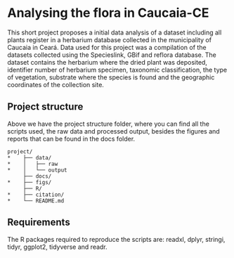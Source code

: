 # Analysing the flora in Caucaia-CE

This short project proposes a initial data analysis of a dataset including all plants register in a herbarium database collected in the municipality of Caucaia in Ceará. Data used for this project was a compilation of the datasets collected using the Specieslink, GBif and reflora database. The dataset contains the herbarium where the dried plant was deposited, identifier number of herbarium specimen, taxonomic classification, the type of vegetation, substrate where the species is found and the geographic coordinates of the collection site. 


## Project structure

Above we have the project structure folder, where you can find all the scripts used, the raw data and processed output, besides the figures and reports that can be found in the docs folder.
```
project/
*    ├── data/
*    │   ├── raw
*    │   └── output
     ├── docs/
*    ├── figs/
     ├── R/
*    ├── citation/
*    └── README.md
```

## Requirements
The R packages required to reproduce the scripts are: readxl, dplyr, stringi, tidyr, ggplot2, tidyverse and readr.
